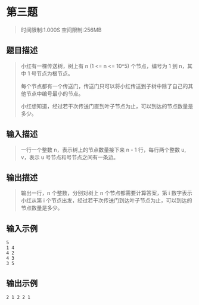 # 第三题

>
> 时间限制:1.000S 空间限制:256MB
>

## 题目描述

>
> 小红有一棵传送树，树上有 n (1 <= n <= 10^5) 个节点，编号为 1 到 n，其中 1 号节点为根节点。
>
> 每个节点都有一个传送门，传送门只可以将小红传送到子树中除了自己的其他节点中编号最小的节点。
>
> 小红想知道，经过若干次传送门直到叶子节点为止，可以到达的节点数量是多少。
>

## 输入描述

>
> 一行一个整数 n，表示树上的节点数量接下来 n - 1 行，每行两个整数 u, v，表示 u 号节点和号节点之间有一条边。
>


## 输出描述

>
> 输出一行，n 个整数，分别对树上 n 个节点都需要计算答案，第 i 数字表示小红从第 i 个节点出发，经过若干次传送门到达叶子节点为止，可以到达的节点数量是多少。
>

## 输入示例

```
5
1 4
4 2
4 3
3 5
```


## 输出示例

```
2 1 2 2 1
```




